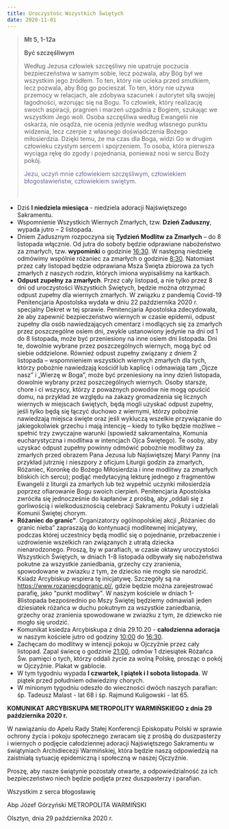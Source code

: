 ```yaml
---
title: Uroczystośc Wszystkich Świętych
date: 2020-11-01
---
```


> **Mt 5, 1-12a**
>
> **Być szczęśliwym**
>
> Według Jezusa człowiek szczęśliwy nie upatruje poczucia bezpieczeństwa w samym sobie, lecz pozwala, aby Bóg był we wszystkim jego źródłem. To ten, który nie ucieka przed smutkiem, lecz pozwala, aby Bóg go pocieszał. To ten, który nie używa przemocy w relacjach, ale zdobywa szacunek i autorytet siłą swojej łagodności, wzorując się na Bogu. To człowiek, który realizację swoich aspiracji, pragnień i marzeń uzgadnia z Bogiem, szukając we wszystkim Jego woli. Osoba szczęśliwa według Ewangelii nie oskarża, nie osądza, nie ocenia jedynie według własnego punktu widzenia, lecz czerpie z własnego doświadczenia Bożego miłosierdzia. Dzięki temu, że ma czas dla Boga, widzi Go w drugim człowieku czystym sercem i spojrzeniem. To osoba, która pierwsza wyciąga rękę do zgody i pojednania, ponieważ nosi w sercu Boży pokój.
>
> <span style="color: #666699;">Jezu, uczyń mnie człowiekiem szczęśliwym, człowiekiem błogosławieństw, człowiekiem swiętym. </span>
>
> &nbsp;

- Dziś **I niedziela miesiąca** - niedziela adoracji Najświętszego Sakramentu.
- Wspomnienie Wszystkich Wiernych Zmarłych, tzw. **Dzień Zaduszny**, wypada jutro – 2 listopada.
- Dniem Zadusznym rozpoczyna się **Tydzień Modlitw za Zmarłych** – do 8 listopada włącznie. Od jutra do soboty będzie odprawiane nabożeństwo za zmarłych, tzw. **wypominki** o godzinie <u>16:30</u>. W następną niedzielę odmówimy wspólnie różaniec za zmarłych o godzinie <u>8:30</u>. Natomiast przez cały listopad będzie odprawiana Msza Święta zbiorowa za tych zmarłych z naszych rodzin, których imiona wypisaliśmy na kartkach.
- **Odpust zupełny za zmarłych**. Przez cały listopad, a nie tylko przez 8 dni od uroczystości Wszystkich Świętych, będzie można otrzymać odpust zupełny dla wiernych zmarłych. W związku z pandemią Covid-19 Penitencjaria Apostolska wydała w dniu 22 października 2020 r. specjalny Dekret w tej sprawie. Penitencjaria Apostolska zdecydowała, że aby zapewnić bezpieczeństwo wiernych w czasie epidemii, odpust zupełny dla osób nawiedzających cmentarz i modlących się za zmarłych przez poszczególne osiem dni, zwykle ustanowiony jedynie na dni od 1 do 8 listopada, może być przeniesiony na inne osiem dni listopada. Dni te, dowolnie wybrane przez poszczególnych wiernych, mogą być od siebie oddzielone. Również odpust zupełny związany z dniem 2 listopada – wspomnieniem wszystkich wiernych zmarłych dla tych, którzy pobożnie nawiedzają kościół lub kaplicę i odmawiają tam „Ojcze nasz” i „Wierzę w Boga”, może być przeniesiony na inny dzień listopada, dowolnie wybrany przez poszczególnych wiernych.
Osoby starsze, chore i ci wszyscy, którzy z poważnych powodów nie mogą opuścić domu, na przykład ze względu na zakazy gromadzenia się licznych wiernych w miejscach świętych, będą mogli uzyskać odpust zupełny, jeśli tylko będą się łączyć duchowo z wiernymi, którzy pobożnie nawiedzają miejsca święte oraz jeśli wykluczą wszelkie przywiązanie do jakiegokolwiek grzechu i mają intencję – kiedy to tylko będzie możliwe – spełnić trzy zwyczajne warunki (spowiedź sakramentalna, Komunia eucharystyczna i modlitwa w intencjach Ojca Świętego). Te osoby, aby uzyskać odpust zupełny powinny odmówić pobożnie modlitwy za zmarłych przed obrazem Pana Jezusa lub Najświętszej Maryi Panny (na przykład jutrznię i nieszpory z oficjum Liturgii godzin za zmarłych, Różaniec, Koronkę do Bożego Miłosierdzia i inne modlitwy za zmarłych bliskich ich sercu); podjąć medytacyjną lekturę jednego z fragmentów Ewangelii z liturgii za zmarłych lub też wypełnić uczynki miłosierdzia poprzez ofiarowanie Bogu swoich cierpień.
Penitencjaria Apostolska zwróciła się jednocześnie do kapłanów z prośbą, aby „oddali się z gorliwością i wielkodusznością celebracji Sakramentu Pokuty i udzielali Komunii Świętej chorym.
- **Różaniec do granic"**. Organizatorzy ogólnopolskiej akcji „Różaniec do granic nieba” zapraszają do kontynuacji modlitewnej inicjatywy, podczas której uczestnicy będą modlić się o pojednanie, przebaczenie i uzdrowienie wszelkich ran związanych z utratą dziecka nienarodzonego. Proszą, by w parafiach, w czasie oktawy uroczystości Wszystkich Świętych, w dniach 1-8 listopada odbywały się nabożeństwa pokutne za wszystkie zaniedbania, grzechy czy zranienia, spowodowane w zwiazku z tym, że dziecko nie mogło sie narodzić. Ksiadz Arcybiskup wspiera tę inicjatywę. Szczegóły są na https://www.rozaniecdogranic.pl/, gdzie będzie można zarejestrować parafię, jako "punkt modlitwy". W naszym kościele w dniach </u>1-8</u>listopada bezpośrednio po Mszy Świętej będziemy odmawiali jeden dziesiatek różańca w duchu pokutnym za wszystkie zaniedbania, grzechy oraz zranienia spowodowane w zwiazku z tym, że dziewcko nie mogło się urodzić.
- Komunikat ksiedza Arcybiskupa z dnia 29.10.20 - **całodzienna adoracja** w naszym kościele jutro od godziny <u>10:00</u> do <u>16:30</u>.
- Zachęcam do modlitwy w intencji pokoju w Ojczyźnie przez cały listopad. Zapal świecę o godzinie <u>21:00</u>, odmów 1 dziesiątek Różańca Św. pamięci o tych, którzy oddali życie za wolną Polskę, prosząc o pokój w Ojczyźnie. Plakat w gablocie.
- W tym tygodniu wypada **I czwartek, I piątek i I sobota listopada**. W piątek przed południem odwiedziny chorych.
- W minionym tygodniu odeszło do wieczności dwóch naszych parafian: śp. Tadeusz Malast - lat 68 i śp. Rajmund Kuligowski - lat 65.




 **KOMUNIKAT ARCYBISKUPA METROPOLITY WARMIŃSKIEGO z dnia 29 października 2020 r.**

W nawiązaniu do Apelu Rady Stałej Konferencji Episkopatu Polski w sprawie ochrony życia i pokoju społecznego zwracam się z prośbą do duszpasterzy i wiernych o podjęcie całodziennej adoracji Najświętszego Sakramentu w świątyniach Archidiecezji Warmińskiej, która będzie naszą odpowiedzią na zaistniałą sytuację epidemiczną i społeczną w naszej Ojczyźnie.

Proszę, aby nasze świątynie pozostały otwarte, a odpowiedzialność za ich bezpieczeństwo niech będzie podjęta przez duszpasterzy i parafian.

Wszystkim z serca błogosławię

Abp Józef Górzyński
METROPOLITA WARMIŃSKI

Olsztyn, dnia 29 października 2020 r.

